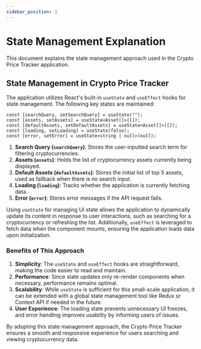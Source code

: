 ```yaml
---
sidebar_position: 3
---
```


# State Management Explanation

This document explains the state management approach used in the Crypto Price Tracker application.

## State Management in Crypto Price Tracker

The application utilizes React's built-in `useState` and `useEffect` hooks for state management. The following key states are maintained:

```tsx
const [searchQuery, setSearchQuery] = useState("");
const [assets, setAssets] = useState<Asset[]>([]);
const [defaultAssets, setDefaultAssets] = useState<Asset[]>([]);
const [loading, setLoading] = useState(false);
const [error, setError] = useState<string | null>(null);
```

1. **Search Query (`searchQuery`)**: Stores the user-inputted search term for filtering cryptocurrencies.
2. **Assets (`assets`)**: Holds the list of cryptocurrency assets currently being displayed.
3. **Default Assets (`defaultAssets`)**: Stores the initial list of top 5 assets, used as fallback when there is no search input.
4. **Loading (`loading`)**: Tracks whether the application is currently fetching data.
5. **Error (`error`)**: Stores error messages if the API request fails.

Using `useState` for managing UI state allows the application to dynamically update its content in response to user interactions, such as searching for a cryptocurrency or refreshing the list. Additionally, `useEffect` is leveraged to fetch data when the component mounts, ensuring the application loads data upon initialization.

### Benefits of This Approach

1. **Simplicity**: The `useState` and `useEffect` hooks are straightforward, making the code easier to read and maintain.
2. **Performance**: Since state updates only re-render components when necessary, performance remains optimal.
3. **Scalability**: While `useState` is sufficient for this small-scale application, it can be extended with a global state management tool like Redux or Context API if needed in the future.
4. **User Experience**: The loading state prevents unnecessary UI freezes, and error handling improves usability by informing users of issues.

By adopting this state management approach, the Crypto Price Tracker ensures a smooth and responsive experience for users searching and viewing cryptocurrency data.

